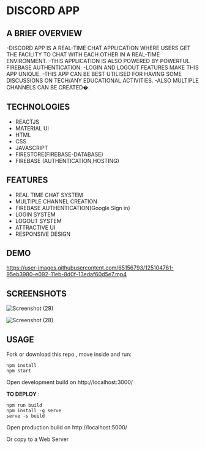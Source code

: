 # DISCORD APP 

## A BRIEF OVERVIEW


-DISCORD APP IS A REAL-TIME CHAT APPLICATION WHERE USERS GET THE FACILITY TO CHAT WITH EACH OTHER IN A REAL-TIME ENVIRONMENT.
-THIS APPLICATION IS ALSO POWERED BY POWERFUL FIREBASE AUTHENTICATION. 
-LOGIN AND LOGOUT FEATURES MAKE THIS APP UNIQUE.
-THIS APP CAN BE BEST UTILISED FOR HAVING SOME DISCUSSIONS ON TECH/ANY EDUCATIONAL ACTIVITIES.
-ALSO MULTIPLE CHANNELS CAN BE CREATED�.


## TECHNOLOGIES  
- REACTJS
- MATERIAL UI 
- HTML
- CSS
- JAVASCRIPT
- FIRESTORE(FIREBASE-DATABASE)
- FIREBASE (AUTHENTICATION,HOSTING)

## FEATURES
- REAL TIME CHAT SYSTEM
- MULTIPLE CHANNEL CREATION
- FIREBASE AUTHENTICATION(Google Sign in)
- LOGIN SYSTEM
- LOGOUT SYSTEM
- ATTRACTIVE UI
- RESPONSIVE DESIGN

## DEMO   
 


https://user-images.githubusercontent.com/65156793/125104761-95eb3980-e092-11eb-8d0f-13edaf60d5e7.mp4



## SCREENSHOTS



![Screenshot (29)](https://user-images.githubusercontent.com/65156793/125104133-e746f900-e091-11eb-990c-43a87fa7ae76.png)



![Screenshot (28)](https://user-images.githubusercontent.com/65156793/125104141-e910bc80-e091-11eb-9c9e-3be92d14bd0b.png)



## USAGE 
Fork or download this repo , move inside and run:

```
npm install
npm start
```
Open development build on http://localhost:3000/

**TO DEPLOY** :
```
npm run build
npm install -g serve
serve -s build
```
Open production build on http://localhost:5000/

Or copy to a Web Server

